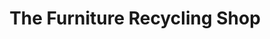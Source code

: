 ---
title: "The Furniture Recycling Shop"
url: /bourne-end/the-furniture-recycling-shop/
shop: furniture
---
